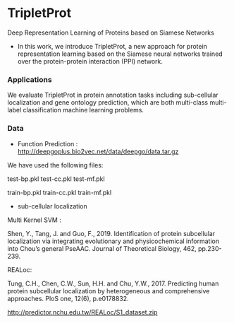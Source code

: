 # TripletProt
Deep Representation Learning of Proteins based on Siamese Networks
+ In this work, we introduce TripletProt, a new approach for protein representation learning based on the Siamese neural networks trained over the protein-protein interaction (PPI) network. 

### Applications
We evaluate TripletProt in protein annotation tasks including sub-cellular localization and gene ontology prediction, which are both multi-class multi-label classification machine learning problems.

### Data
+ Function Prediction : http://deepgoplus.bio2vec.net/data/deepgo/data.tar.gz

We have used the following files:

test-bp.pkl
test-cc.pkl
test-mf.pkl

train-bp.pkl
train-cc.pkl
train-mf.pkl

+ sub-cellular localization

Multi Kernel SVM : 

Shen, Y., Tang, J. and Guo, F., 2019. Identification of protein subcellular localization via integrating evolutionary and physicochemical information into Chou’s general PseAAC. Journal of Theoretical Biology, 462, pp.230-239.

REALoc:

Tung, C.H., Chen, C.W., Sun, H.H. and Chu, Y.W., 2017. Predicting human protein subcellular localization by heterogeneous and comprehensive approaches. PloS one, 12(6), p.e0178832.

http://predictor.nchu.edu.tw/REALoc/S1_dataset.zip








